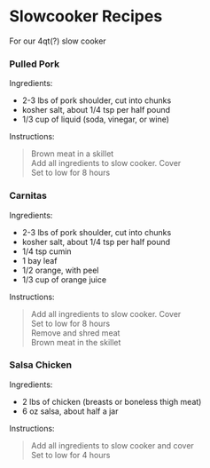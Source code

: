 # Slowcooker Recipes
For our 4qt(?) slow cooker

### Pulled Pork
Ingredients:
- 2-3 lbs of pork shoulder, cut into chunks
- kosher salt, about 1/4 tsp per half pound
- 1/3 cup of liquid (soda, vinegar, or wine)

Instructions:
> Brown meat in a skillet  
> Add all ingredients to slow cooker.  Cover  
> Set to low for 8 hours  


### Carnitas
Ingredients:
- 2-3 lbs of pork shoulder, cut into chunks
- kosher salt, about 1/4 tsp per half pound
- 1/4 tsp cumin
- 1 bay leaf
- 1/2 orange, with peel
- 1/3 cup of orange juice

Instructions:
> Add all ingredients to slow cooker.  Cover  
> Set to low for 8 hours  
> Remove and shred meat  
> Brown meat in the skillet  


### Salsa Chicken
Ingredients:
- 2 lbs of chicken (breasts or boneless thigh meat)
- 6 oz salsa, about half a jar

Instructions:
> Add all ingredients to slow cooker and cover    
> Set to low for 4 hours  